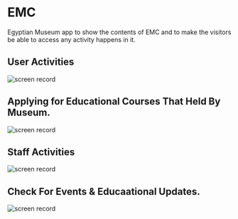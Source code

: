 # EMC
Egyptian Museum app to show the contents of EMC and to make the visitors be able to access any activity happens in it. 

## User Activities

![screen record](https://media.giphy.com/media/3GCiQqJlDBP0Oi7oxd/giphy.gif)

## Applying for Educational Courses That Held By Museum.

![screen record](https://media.giphy.com/media/fSUF4fNt0tYQ39xfAp/giphy.gif)

## Staff Activities

![screen record](https://media.giphy.com/media/4EKefL5KtfM8mg53HK/giphy.gif)

## Check For Events & Educaational Updates.

![screen record](https://media.giphy.com/media/2Lv2lFgsjs90jLsFqe/giphy.gif)
